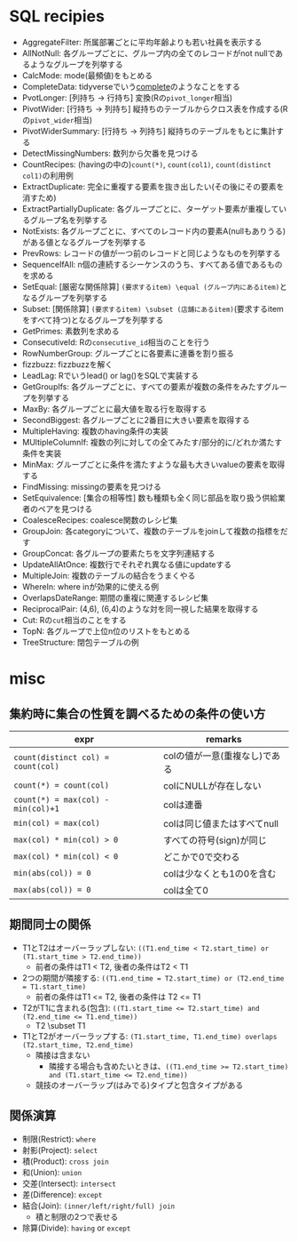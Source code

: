 # SQL recipies

+ AggregateFilter: 所属部署ごとに平均年齢よりも若い社員を表示する
+ AllNotNull: 各グループごとに、グループ内の全てのレコードがnot nullであるようなグループを列挙する
+ CalcMode: mode(最頻値)をもとめる
+ CompleteData: tidyverseでいう[complete](https://tidyr.tidyverse.org/reference/complete.html)のようなことをする
+ PvotLonger: [列持ち -> 行持ち] 変換(Rの`pivot_longer`相当)
+ PivotWider: [行持ち -> 列持ち] 縦持ちのテーブルからクロス表を作成する(Rの`pivot_wider`相当)
+ PivotWiderSummary: [行持ち -> 列持ち] 縦持ちのテーブルをもとに集計する
+ DetectMissingNumbers: 数列から欠番を見つける
+ CountRecipes: (havingの中の)`count(*)`, `count(col1)`, `count(distinct col1)`の利用例
+ ExtractDuplicate: 完全に重複する要素を抜き出したい(その後にその要素を消すため)
+ ExtractPartiallyDuplicate: 各グループごとに、ターゲット要素が重複しているグループ名を列挙する
+ NotExists: 各グループごとに、すべてのレコード内の要素A(nullもありうる)がある値となるグループを列挙する
+ PrevRows: レコードの値が一つ前のレコードと同じようなものを列挙する
+ SequenceIfAll: n個の連続するシーケンスのうち、すべてある値であるものを求める
+ SetEqual: [厳密な関係除算] `(要求するitem) \equal (グループ内にあるitem)`となるグループを列挙する
+ Subset: [関係除算] `(要求するitem) \subset (店舗にあるitem)`(要求するitemをすべて持つ)となるグループを列挙する
+ GetPrimes: 素数列を求める
+ ConsecutiveId: Rの`consecutive_id`相当のことを行う
+ RowNumberGroup: グループごとに各要素に連番を割り振る
+ fizzbuzz: fizzbuzzを解く
+ LeadLag: Rでいうlead() or lag()をSQLで実装する
+ GetGroupIfs: 各グループごとに、すべての要素が複数の条件をみたすグループを列挙する
+ MaxBy: 各グループごとに最大値を取る行を取得する
+ SecondBiggest: 各グループごとに2番目に大きい要素を取得する
+ MultipleHaving: 複数のhaving条件の実装
+ MUltipleColumnIf: 複数の列に対しての全てみたす/部分的に/どれか満たす条件を実装
+ MinMax: グループごとに条件を満たすような最も大きいvalueの要素を取得する
+ FindMissing: missingの要素を見つける
+ SetEquivalence: [集合の相等性] 数も種類も全く同じ部品を取り扱う供給業者のペアを見つける
+ CoalesceRecipes: coalesce関数のレシピ集
+ GroupJoin: 各categoryについて、複数のテーブルをjoinして複数の指標をだす
+ GroupConcat: 各グループの要素たちを文字列連結する
+ UpdateAllAtOnce: 複数行でそれぞれ異なる値にupdateする
+ MultipleJoin: 複数のテーブルの結合をうまくやる
+ WhereIn: where inが効果的に使える例
+ OverlapsDateRange: 期間の重複に関連するレシピ集
+ ReciprocalPair: (4,6), (6,4)のような対を同一視した結果を取得する
+ Cut: Rの`cut`相当のことをする
+ TopN: 各グループで上位n位のリストをもとめる
+ TreeStructure: 閉包テーブルの例

# misc

## 集約時に集合の性質を調べるための条件の使い方

|expr|remarks|
|---|---|
|`count(distinct col) = count(col)`|colの値が一意(重複なし)である|
|`count(*) = count(col)`|colにNULLが存在しない|
|`count(*) = max(col) - min(col)+1`|colは連番|
|`min(col) = max(col)`|colは同じ値またはすべてnull|
|`max(col) * min(col) > 0`|すべての符号(sign)が同じ|
|`max(col) * min(col) < 0`|どこかで0で交わる|
|`min(abs(col)) = 0`|colは少なくとも1の0を含む|
|`max(abs(col)) = 0`|colは全て0|

## 期間同士の関係

+ T1とT2はオーバーラップしない: `((T1.end_time < T2.start_time) or (T1.start_time > T2.end_time))`
    + 前者の条件はT1 < T2, 後者の条件はT2 < T1
+ 2つの期間が隣接する: `((T1.end_time = T2.start_time) or (T2.end_time = T1.start_time)`
    + 前者の条件はT1 <= T2, 後者の条件は T2 <= T1
+ T2がT1に含まれる(包含): `((T1.start_time <= T2.start_time) and (T2.end_time <= T1.end_time))`
    + T2 \subset T1
+ T1とT2がオーバーラップする: `(T1.start_time, T1.end_time) overlaps (T2.start_time, T2.end_time)`
    + 隣接は含まない
        + 隣接する場合も含めたいときは、`((T1.end_time >= T2.start_time) and (T1.start_time <= T2.end_time))`
    + 競技のオーバーラップ(はみでる)タイプと包含タイプがある
 
## 関係演算
+ 制限(Restrict): `where`
+ 射影(Project): `select`
+ 積(Product): `cross join`
+ 和(Union): `union`
+ 交差(Intersect): `intersect`
+ 差(Difference): `except`
+ 結合(Join): `(inner/left/right/full) join`
    + 積と制限の2つで表せる
+ 除算(Divide): `having` or `except`